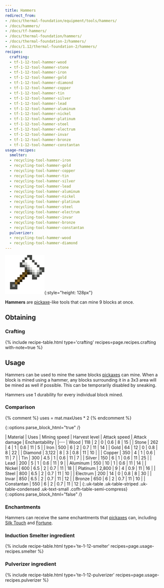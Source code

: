 ```yaml
---
title: Hammers
redirect_from:
- /docs/thermal-foundation/equipment/tools/hammers/
- /docs/hammers/
- /docs/tf-hammers/
- /docs/thermal-foundation/hammers/
- /docs/thermal-foundation-2/hammers/
- /docs/1.12/thermal-foundation-2/hammers/
recipes:
  crafting:
  - tf-1-12-tool-hammer-wood
  - tf-1-12-tool-hammer-stone
  - tf-1-12-tool-hammer-iron
  - tf-1-12-tool-hammer-gold
  - tf-1-12-tool-hammer-diamond
  - tf-1-12-tool-hammer-copper
  - tf-1-12-tool-hammer-tin
  - tf-1-12-tool-hammer-silver
  - tf-1-12-tool-hammer-lead
  - tf-1-12-tool-hammer-aluminum
  - tf-1-12-tool-hammer-nickel
  - tf-1-12-tool-hammer-platinum
  - tf-1-12-tool-hammer-steel
  - tf-1-12-tool-hammer-electrum
  - tf-1-12-tool-hammer-invar
  - tf-1-12-tool-hammer-bronze
  - tf-1-12-tool-hammer-constantan
usage-recipes:
  smelter:
  - recycling-tool-hammer-iron
  - recycling-tool-hammer-gold
  - recycling-tool-hammer-copper
  - recycling-tool-hammer-tin
  - recycling-tool-hammer-silver
  - recycling-tool-hammer-lead
  - recycling-tool-hammer-aluminum
  - recycling-tool-hammer-nickel
  - recycling-tool-hammer-platinum
  - recycling-tool-hammer-steel
  - recycling-tool-hammer-electrum
  - recycling-tool-hammer-invar
  - recycling-tool-hammer-bronze
  - recycling-tool-hammer-constantan
  pulverizer:
  - recycling-tool-hammer-wood
  - recycling-tool-hammer-diamond
---
```


![Hammers](/assets/images/thermal-foundation-2/hammers.gif){:style="height: 128px"}


**Hammers** are [pickaxe](https://minecraft.wiki/w/Pickaxe)-like tools
that can mine 9 blocks at once.


Obtaining
---------

### Crafting
{% include recipe-table.html type='crafting' recipes=page.recipes.crafting with-note=true %}


Usage
-----

Hammers can be used to mine the same blocks
[pickaxes](https://minecraft.wiki/w/Pickaxe) can mine. When a block is
mined using a hammer, any blocks surrounding it in a 3x3 area will be mined as
well if possible. This can be temporarily disabled by sneaking.

Hammers use 1 durability for every individual block mined.

### Comparison
{% comment %}
uses = mat.maxUses * 2
{% endcomment %}

{::options parse_block_html="true" /}
<div class="uk-overflow-container">
| Material | Uses | Mining speed | Harvest level | Attack speed | Attack damage | Enchantability |
|---
| Wood | 118 | 2 | 0 | 0.6 | 8 | 15 |
| Stone | 262 | 4 | 1 | 0.6 | 11 | 5 |
| Iron | 500 | 6 | 2 | 0.7 | 11 | 14 |
| Gold | 64 | 12 | 0 | 0.8 | 8 | 22 |
| Diamond | 3,122 | 8 | 3 | 0.8 | 11 | 10 |
|
| Copper | 350 | 4 | 1 | 0.6 | 11 | 7 |
| Tin | 300 | 4.5 | 1 | 0.6 | 11 | 7 |
| Silver | 150 | 6 | 1 | 0.6 | 11 | 25 |
| Lead | 200 | 5 | 1 | 0.6 | 11 | 9 |
| Aluminum | 550 | 10 | 1 | 0.6 | 11 | 14 |
| Nickel | 600 | 6.5 | 2 | 0.7 | 11 | 18 |
| Platinum | 2,800 | 9 | 4 | 0.9 | 11 | 16 |
| Steel | 800 | 6.5 | 2 | 0.7 | 11 | 10 |
| Electrum | 200 | 14 | 0 | 0.8 | 8 | 30 |
| Invar | 850 | 6.5 | 2 | 0.7 | 11 | 12 |
| Bronze | 650 | 6 | 2 | 0.7 | 11 | 10 |
| Constantan | 550 | 6 | 2 | 0.7 | 11 | 12 |
{:.uk-table .uk-table-striped .uk-table-condensed .uk-text-small .cofh-table-semi-compress}
</div>
{::options parse_block_html="false" /}

### Enchantments
Hammers can receive the same enchantments that
[pickaxes](https://minecraft.wiki/w/Pickaxe) can, including [Silk
Touch](https://minecraft.wiki/w/Silk_Touch) and
[Fortune](https://minecraft.wiki/w/Fortune).

### Induction Smelter ingredient
{% include recipe-table.html type='te-1-12-smelter' recipes=page.usage-recipes.smelter %}

### Pulverizer ingredient
{% include recipe-table.html type='te-1-12-pulverizer' recipes=page.usage-recipes.pulverizer %}
